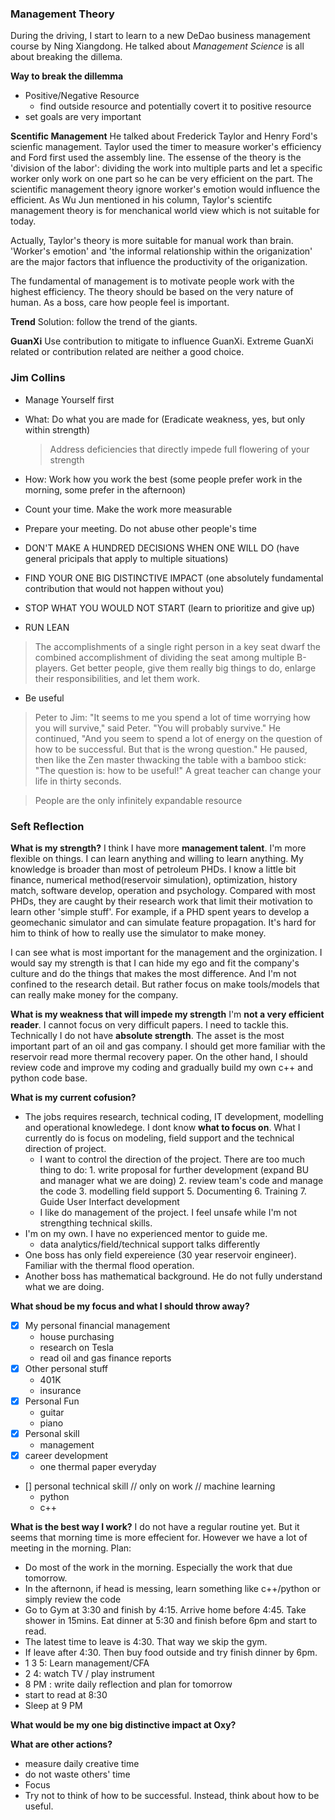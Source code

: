 ### **Management Theory**
During the driving, I start to learn to a new DeDao business management course by Ning Xiangdong. He talked about *Management Science* is all about breaking the dillema. 


**Way to break the dillemma**
- Positive/Negative Resource
  + find outside resource and potentially covert it to positive resource
- set goals are very important

**Scentific Management**
He talked about Frederick Taylor and Henry Ford's scienfic management. Taylor used the timer to measure worker's efficiency and Ford first used the assembly line. The essense of the theory is the 'division of the labor': dividing the work into multiple parts and let a specific worker only work on one part so he can be very efficient on the part. The scientific management theory ignore worker's emotion would influence the efficient. As Wu Jun mentioned in his column, Taylor's scientifc management theory is for menchanical world view which is not suitable for today. 

Actually, Taylor's theory is more suitable for manual work than brain. 'Worker's emotion' and 'the informal relationship within the origanization' are the major factors that influence the productivity of the origanization. 

The fundamental of management is to motivate people work with the highest efficiency. The theory should be based on the very nature of human.
As a boss, care how people feel is important.

**Trend**
Solution: follow the trend of the giants.

**GuanXi**
Use contribution to mitigate to influence GuanXi. Extreme GuanXi related or contribution related are neither a good choice.


### Jim Collins

- Manage Yourself first
- What: Do what you are made for (Eradicate weakness, yes, but only within strength)
  > Address deficiencies that directly impede full flowering of your strength
- How: Work how you work the best (some people prefer work in the morning, some prefer in the afternoon)
- Count your time. Make the work more measurable
- Prepare your meeting. Do not abuse other people's time

- DON'T MAKE A HUNDRED DECISIONS WHEN ONE WILL DO (have general pricipals that apply to multiple situations)
- FIND YOUR ONE BIG DISTINCTIVE IMPACT (one absolutely fundamental contribution that would not happen without you)
- STOP WHAT YOU WOULD NOT START (learn to prioritize and give up)
- RUN LEAN
>The accomplishments of a single right person in a key seat dwarf the combined accomplishment of dividing the seat among multiple B-players. Get better people, give them really big things to do, enlarge their responsibilities, and let them work.
- Be useful
> Peter to Jim: "It seems to me you spend a lot of time worrying how you will survive," said Peter. "You will probably survive." He continued, "And you seem to spend a lot of energy on the question of how to be successful. But that is the wrong question." He paused, then like the Zen master thwacking the table with a bamboo stick: "The question is: how to be useful!"  A great teacher can change your life in thirty seconds.

>People are the only infinitely expandable resource

### Seft Reflection

**What is my strength?**
I think I have more **management talent**. I'm more flexible on things. I can learn anything and willing to learn anything. My knowledge is broader than most of petroleum PHDs. I know a little bit finance, numerical method(reservoir simulation), optimization, history match, software develop, operation and psychology. Compared with most PHDs, they are caught by their research work that limit their motivation to learn other 'simple stuff'. For example, if a PHD spent years to develop a geomechanic simulator and can simulate feature propagation. It's hard for him to think of how to really use the simulator to make money.

I can see what is most important for the management and the orginization. I would say my strength is that I can hide my ego and fit the company's culture and do the things that makes the most difference. And I'm not confined to the research detail. But rather focus on make tools/models that can really make money for the company.

**What is my weakness that will impede my strength**
I'm **not a very efficient reader**. I cannot focus on very difficult papers. I need to tackle this.
Technically I do not have **absolute strength**. The asset is the most important part of an oil and gas company. I should get more familiar with the reservoir read more thermal recovery paper. On the other hand, I should review code and improve my coding and gradually build my own c++ and python code base.

**What is my current cofusion?**

- The jobs requires research, technical coding, IT development, modelling and operational knowledege. I dont know **what to focus on**. What I currently do is focus on modeling, field support and the technical direction of project.
  + I want to control the direction of the project. There are too much thing to do: 1. write proposal for further development (expand BU and manager what we are doing) 2. review team's code and manage the code 3. modelling field support 5. Documenting 6. Training 7. Guide User Interfact development
  + I like do management of the project. I feel unsafe while I'm not strengthing technical skills.
- I'm on my own. I have no experienced mentor to guide me.
  + data analytics/field/technical support talks differently
- One boss has only field expereience (30 year reservoir engineer). Familiar with the thermal flood operation.
- Another boss has mathematical background. He do not fully understand what we are doing.


**What shoud be my focus and what I should throw away?**

- [x] My personal financial management
  + house purchasing
  + research on Tesla
  + read oil and gas finance reports
- [x] Other personal stuff
  + 401K
  + insurance
- [x] Personal Fun
  + guitar
  + piano
- [x] Personal skill
  + management
- [x] career development
  + one thermal paper everyday
- [] personal technical skill
// only on work
// machine learning
  + python
  + c++


**What is the best way I work?**
I do not have a regular routine yet. But it seems that morning time is more effecient for. However we have a lot of meeting in the morning.
Plan:
- Do most of the work in the morning. Especially the work that due tomorrow.
- In the afternonn, if head is messing, learn something like c++/python or simply review the code
- Go to Gym at 3:30 and finish by 4:15. Arrive home before 4:45. Take shower in 15mins. Eat dinner at 5:30 and finish before 6pm and start to read.
- The latest time to leave is 4:30. That way we skip the gym.
- If leave after 4:30. Then buy food outside and try finish dinner by 6pm.
- 1 3 5: Learn management/CFA
- 2 4: watch TV / play instrument
- 8 PM : write daily reflection and plan for tomorrow
- start to read at 8:30
- Sleep at 9 PM

**What would be my one big distinctive impact at Oxy?**





**What are other actions?**

- measure daily creative time
- do not waste others' time
- Focus
- Try not to think of how to be successful. Instead, think about how to be useful.

